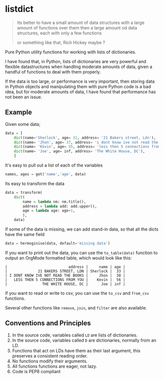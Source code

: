 # listdict

> Its better to have a small amount of data structures with a large amount of functions over them
> then a large amount od data structures, each with only a few functions
>
> or something like that, Rich Hickey maybe ?

Pure Python utility functions for working with lists of dictionaries.

I have found that, in Python, lists of dictionaries are very powerful and flexible datastructures
when handling moderate amounts of data, given a handful of functions to deal with them properly.

If the data is too large, or performance is very important,
then storing data in Python objects and manipulating them with pure Python code is a bad idea,
but for moderate amounts of data, I have found that performance has not been an issue.


## Example


Given some data;

``` python
data = [
    dict(name='Sherlock', age= 32, address= '21 Bakers street, Ldn'),
    dict(name= 'Jhon', age= 37, address= 'i dont know ive not read the books'),
    dict(name= 'Kevin', age= 55, address= 'less then 5 connections from you'),
    dict(name= 'Joe', age= inf, address= 'The White House, DC'),
    ]
```

It's easy to pull out a list of each of the variables
```python
names, ages = get('name','age', data)
```

Its easy to transform the data
```python
data = transform(
    dict(
        name = lambda nm: nm.title(),
        address = lambda add: add.upper(),
        age = lambda age: age+1,
        ),
    data)
```

If some of the data is missing, we can add stand-in data, so that all the dicts have the same field
```python
data = hermoginise(data, default='missing data')
```

If you want to print out the data, you can use the ``to_table(data)`` function to output an OrgMode formatted table,
which would look like this:
```
|                            address |     name | age |
|              21 BAKERS STREET, LDN | Sherlock |  33 |
| I DONT KNOW IVE NOT READ THE BOOKS |     Jhon |  38 |
|   LESS THEN 5 CONNECTIONS FROM YOU |    Kevin |  56 |
|                THE WHITE HOUSE, DC |      Joe | inf |
```


If you want to read or write to csv, you can use the ``to_csv`` and ``from_csv`` functions.

Several other functions like `remove`, `join`, and `filter` are also available.


## Conventions and Principles


1. In the source code, variables called `LD` are lists of dictionaries.
2. In the source code, variables called `D` are dictionaries, normally from an LD.
3. Functions that act on LDs have them as their last argument, this preserves a consistent reading order.
5. No functions modify their arguments.
6. All functions functions are eager, not lazy.
7. Code is PEP8 compliant

